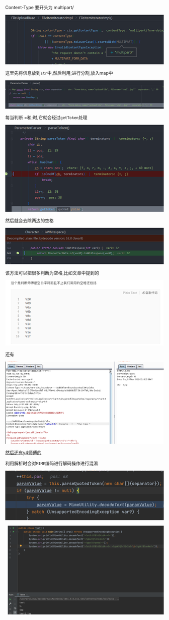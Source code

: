  Content-Type 要开头为 multipart/

![image-20220303093425586](img/image-20220303093425586.png)

这里先将信息放到`str`中,然后利用;进行分割,放入map中

![image-20220303101344991](img/image-20220303101344991.png)

每当判断 =和;时,它就会经过`getToken`处理

![image-20220303101453616](img/image-20220303101453616.png)

然后就会去除两边的空格

![image-20220303101814782](img/image-20220303101814782.png)

该方法可以把很多判断为空格,比如文章中提到的

![image-20220303101911318](img/image-20220303101911318.png)

还有

![image-20220303102452228](img/image-20220303102452228.png)





[然后还有y4师傅的](./file/Java文件上传大杀器-绕waf(针对commons-fileupload组件).pdf) 

利用解析时会对`MIME`编码进行解码操作进行混淆

![image-20220303214047385](img/image-20220303214047385.png)



![image-20220303213935360](img/image-20220303213935360.png)

